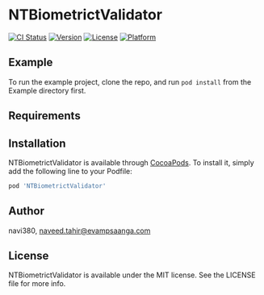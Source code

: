 # NTBiometrictValidator

[![CI Status](https://img.shields.io/travis/navi380/NTBiometrictValidator.svg?style=flat)](https://travis-ci.org/navi380/NTBiometrictValidator)
[![Version](https://img.shields.io/cocoapods/v/NTBiometrictValidator.svg?style=flat)](https://cocoapods.org/pods/NTBiometrictValidator)
[![License](https://img.shields.io/cocoapods/l/NTBiometrictValidator.svg?style=flat)](https://cocoapods.org/pods/NTBiometrictValidator)
[![Platform](https://img.shields.io/cocoapods/p/NTBiometrictValidator.svg?style=flat)](https://cocoapods.org/pods/NTBiometrictValidator)

## Example

To run the example project, clone the repo, and run `pod install` from the Example directory first.

## Requirements

## Installation

NTBiometrictValidator is available through [CocoaPods](https://cocoapods.org). To install
it, simply add the following line to your Podfile:

```ruby
pod 'NTBiometrictValidator'
```

## Author

navi380, naveed.tahir@evampsaanga.com

## License

NTBiometrictValidator is available under the MIT license. See the LICENSE file for more info.
